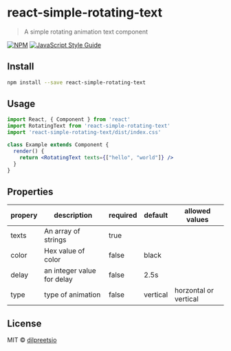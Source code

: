 # react-simple-rotating-text

> A simple rotating animation text component

[![NPM](https://img.shields.io/npm/v/react-simple-rotating-text.svg)](https://www.npmjs.com/package/react-simple-rotating-text) [![JavaScript Style Guide](https://img.shields.io/badge/code_style-standard-brightgreen.svg)](https://standardjs.com)

## Install

```bash
npm install --save react-simple-rotating-text
```

## Usage

```jsx
import React, { Component } from 'react'
import RotatingText from 'react-simple-rotating-text'
import 'react-simple-rotating-text/dist/index.css'

class Example extends Component {
  render() {
    return <RotatingText texts={["hello", "world"]} />
  }
}
```
## Properties

| propery  | description  | required  | default  | allowed values  |
|---|---|---|---|---|
|  texts | An array of strings  | true  |   |   |
|  color | Hex value of color  |  false | black  |   |
|  delay | an integer value for delay  | false  | 2.5s  |   |
|  type | type of animation  | false  | vertical  | horzontal or vertical  |
## License

MIT © [dilpreetsio](https://github.com/dilpreetsio)

